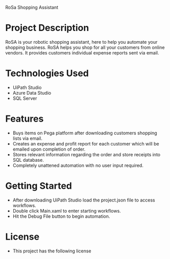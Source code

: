 RoSa Shopping Assistant

# Project Description
RoSA is your robotic shopping assistant, here to help you automate your shopping business. RoSA helps you shop for all your customers from online vendors. It provides customers individual expense reports sent via email.

# Technologies Used
- UiPath Studio
- Azure Data Studio
- SQL Server

# Features
- Buys items on Pega platform after downloading customers shopping lists via email.
- Creates an expense and profit report for each customer which will be emailed upon completion of order.
- Stores relevant information regarding the order and store receipts into SQL database.
- Completely unattened automation with no user input required.

# Getting Started
- After downloading UiPath Studio load the project.json file to access workflows.
- Double click Main.xaml to enter starting workflows.
- Hit the Debug File button to begin automation.

# License
- This project has the following license
